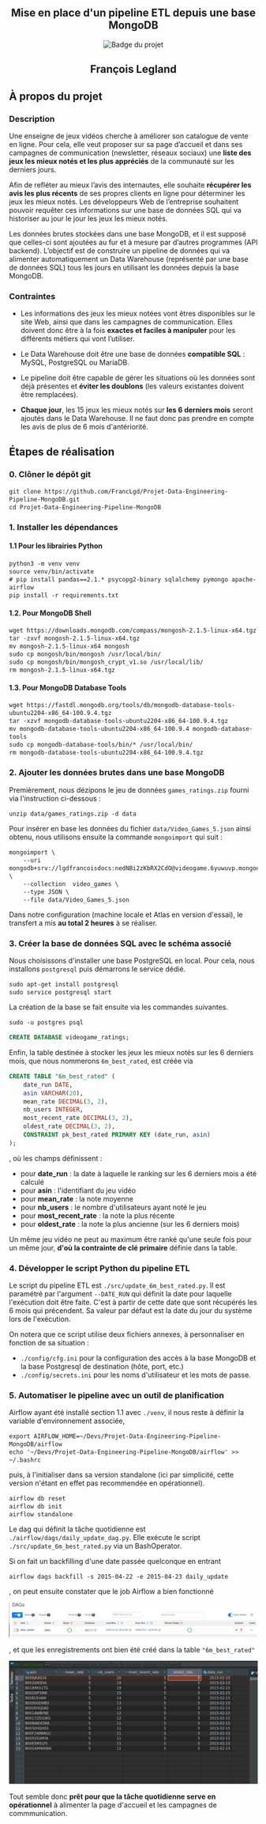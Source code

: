
<h2 align="center">Mise en place d'un pipeline ETL depuis une base MongoDB</h2>


<div align="center"><img src="https://cdn.static-media.blent.ai/images/projects/badge_mongodb.svg" width="120" alt="Badge du projet" /></div>

<h2 align="center">François Legland</h2>

## À propos du projet

### Description

Une enseigne de jeux vidéos cherche à améliorer son catalogue de vente en ligne. Pour cela, elle veut proposer sur sa page d’accueil et dans ses campagnes de communication (newsletter, réseaux sociaux) une  **liste des jeux les mieux notés et les plus appréciés**  de la communauté sur les derniers jours.

Afin de refléter au mieux l’avis des internautes, elle souhaite  **récupérer les avis les plus récents**  de ses propres clients en ligne pour déterminer les jeux les mieux notés. Les développeurs Web de l’entreprise souhaitent pouvoir requêter ces informations sur une base de données SQL qui va historiser au jour le jour les jeux les mieux notés.

Les données brutes stockées dans une base MongoDB, et il est supposé que celles-ci sont ajoutées au fur et à mesure par d’autres programmes (API backend). L’objectif est de construire un pipeline de données qui va alimenter automatiquement un Data Warehouse (représenté par une base de données SQL) tous les jours en utilisant les données depuis la base MongoDB.

### Contraintes

* Les informations des jeux les mieux notées vont êtres disponibles sur le site Web, ainsi que dans les campagnes de communication. Elles doivent donc être à la fois **exactes et faciles à manipuler** pour les différents métiers qui vont l’utiliser.

* Le Data Warehouse doit être une base de données **compatible SQL** : MySQL, PostgreSQL ou MariaDB.
  
* Le pipeline doit être capable de gérer les situations où les données sont déjà présentes et **éviter les doublons** (les valeurs existantes doivent être remplacées).
  
* **Chaque jour**, les 15 jeux les mieux notés sur **les 6 derniers mois** seront ajoutés dans le Data Warehouse. Il ne faut donc pas prendre en compte les avis de plus de 6 mois d'antériorité.

## Étapes de réalisation

### 0. Clôner le dépôt git

```shell
git clone https://github.com/FrancLgd/Projet-Data-Engineering-Pipeline-MongoDB.git
cd Projet-Data-Engineering-Pipeline-MongoDB
```

### 1. Installer les dépendances

#### 1.1 Pour les librairies Python

```shell
python3 -m venv venv
source venv/bin/activate
# pip install pandas==2.1.* psycopg2-binary sqlalchemy pymongo apache-airflow
pip install -r requirements.txt
```

#### 1.2. Pour MongoDB Shell

```shell
wget https://downloads.mongodb.com/compass/mongosh-2.1.5-linux-x64.tgz
tar -zxvf mongosh-2.1.5-linux-x64.tgz
mv mongosh-2.1.5-linux-x64 mongosh
sudo cp mongosh/bin/mongosh /usr/local/bin/
sudo cp mongosh/bin/mongosh_crypt_v1.so /usr/local/lib/
rm mongosh-2.1.5-linux-x64.tgz
```

#### 1.3. Pour MongoDB Database Tools

```shell
wget https://fastdl.mongodb.org/tools/db/mongodb-database-tools-ubuntu2204-x86_64-100.9.4.tgz
tar -xzvf mongodb-database-tools-ubuntu2204-x86_64-100.9.4.tgz
mv mongodb-database-tools-ubuntu2204-x86_64-100.9.4 mongodb-database-tools
sudo cp mongodb-database-tools/bin/* /usr/local/bin/
rm mongodb-database-tools-ubuntu2204-x86_64-100.9.4.tgz
```

### 2. Ajouter les données brutes dans une base MongoDB

Premièrement, nous dézipons le jeu de données `games_ratings.zip` fourni via l'instruction ci-dessous :

```shell
unzip data/games_ratings.zip -d data
```

Pour insérer en base les données du fichier `data/Video_Games_5.json` ainsi obtenu, nous utilisons ensuite la commande `mongoimport` qui suit : 

```shell
mongoimport \
    --uri  mongodb+srv://lgdfrancoisdocs:nedNBi2zKbRX2CdO@videogame.6yuwuvp.mongodb.net/videogame \
    --collection  video_games \
    --type JSON \
    --file data/Video_Games_5.json
```

Dans notre configuration (machine locale et Atlas en version d'essai), le transfert a mis **au total 2 heures** à se réaliser. 

### 3. Créer la base de données SQL avec le schéma associé

Nous choisissons d'installer une base PostgreSQL en local. Pour cela, nous installons `postgresql` puis démarrons le service dédié.

```shell
sudo apt-get install postgresql
sudo service postgresql start
```

La création de la base se fait ensuite via les commandes suivantes.

```shell
sudo -u postgres psql
```

```sql
CREATE DATABASE videogame_ratings;
```

Enfin, la table destinée à stocker les jeux les mieux notés sur les 6 derniers mois, que nous nommerons `6m_best_rated`, est créée via

```sql
CREATE TABLE "6m_best_rated" (
    date_run DATE,
    asin VARCHAR(20),
    mean_rate DECIMAL(3, 2),
    nb_users INTEGER,
    most_recent_rate DECIMAL(3, 2),
    oldest_rate DECIMAL(3, 2),
    CONSTRAINT pk_best_rated PRIMARY KEY (date_run, asin)
);
```
, où les champs définissent :
- pour **date_run** : la date à laquelle le ranking sur les 6 derniers mois a été calculé
- pour **asin** : l'identifiant du jeu vidéo
- pour **mean_rate** : la note moyenne
- pour **nb_users** : le nombre d'utilisateurs ayant noté le jeu
- pour **most_recent_rate** : la note la plus récente
- pour **oldest_rate** : la note la plus ancienne (sur les 6 derniers mois)

Un même jeu vidéo ne peut au maximum être ranké qu'une seule fois pour un même jour, **d'où la contrainte de clé primaire** définie dans la table. 


### 4. Développer le script Python du pipeline ETL

Le script du pipeline ETL est `./src/update_6m_best_rated.py`. Il est paramétré par l'argument `--DATE_RUN` qui définit la date pour laquelle l'exécution doit être faite. C'est à partir de cette date que sont récupérés les 6 mois qui précendent. Sa valeur par défaut est la date du jour du système lors de l'exécution. 

On notera que ce script utilise deux fichiers annexes, à personnaliser en fonction de sa situation :
* `./config/cfg.ini` pour la configuration des accès à la base MongoDB et la base Postgresql de destination (hôte, port, etc.)
* `./config/secrets.ini` pour les noms d'utilisateur et les mots de passe.

### 5. Automatiser le pipeline avec un outil de planification

Airflow ayant été installé section 1.1 avec `./venv`, il nous reste à définir la variable d'environnement associée,

```shell
export AIRFLOW_HOME=~/Devs/Projet-Data-Engineering-Pipeline-MongoDB/airflow
echo '~/Devs/Projet-Data-Engineering-Pipeline-MongoDB/airflow' >> ~/.bashrc
```

puis, à l'initialiser dans sa version standalone (ici par simplicité, cette version n'étant en effet pas recommendée en opérationnel).

```shell
airflow db reset
airflow db init
airflow standalone
```

Le dag qui définit la tâche quotidienne est `./airflow/dags/daily_update_dag.py`. Elle exécute le script `./src/update_6m_best_rated.py` via un BashOperator.

Si on fait un backfilling d'une date passée quelconque en entrant

```shell
airflow dags backfill -s 2015-04-22 -e 2015-04-23 daily_update
```

, on peut ensuite constater que le job Airflow a bien fonctionné

![alt text](./docs/capture_airflow.png) 

, et que les enregistrements ont bien été créé dans la table `"6m_best_rated"`

![alt text](./docs/capture_database.png) 


Tout semble donc **prêt pour que la tâche quotidienne serve en opérationnel** à alimenter la page d'accueil et les campagnes de commmunication.